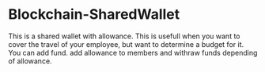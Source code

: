 # Blockchain-SharedWallet

This is a shared wallet with allowance. This is usefull when you want to cover the travel of your employee, but want to determine a budget for it.
You can add fund. add allowance to members and withraw funds depending of allowance.
